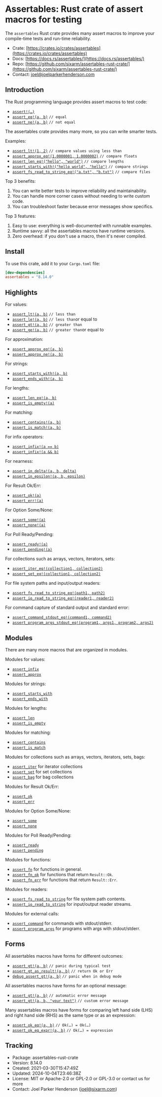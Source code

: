 # Assertables: Rust crate of assert macros for testing

The `assertables` Rust crate provides many assert macros to improve your
compile-time tests and run-time reliability.

* Crate: [https://crates.io/crates/assertables](https://crates.io/crates/assertables)
* Docs: [https://docs.rs/assertables/](https://docs.rs/assertables/)
* Repo: [https://github.com/sixarm/assertables-rust-crate/](https://github.com/sixarm/assertables-rust-crate/)
* Contact: [joel@joelparkerhenderson.com](mailto:joel@joelparkerhenderson.com)


## Introduction

The Rust programming language provides assert macros to test code:

* [`assert!(…)`](https://doc.rust-lang.org/std/macro.assert.html)
* [`assert_eq!(a, b)`](https://doc.rust-lang.org/std/macro.assert_eq.html) `// equal`
* [`assert_ne!(a, b)`](https://doc.rust-lang.org/std/macro.assert_ne.html) `// not equal`

The assertables crate provides many more, so you can write smarter tests.

Examples:

* [`assert_lt!(1, 2)`](https://docs.rs/assertables/8.14.0/assertables/macro.assert_lt.html) `// compare values using less than`
* [`assert_approx_eq!(1.0000001, 1.0000002)`](https://docs.rs/assertables/8.14.0/assertables/macro.assert_approx_eq.html) `// compare floats`
* [`assert_len_eq!("hello", "world")`](https://docs.rs/assertables/8.14.0/assertables/macro.assert_len_eq.html) `// compare lengths`
* [`assert_starts_with!("hello world", "hello")`](https://docs.rs/assertables/8.14.0/assertables/macro.assert_starts_with.html) `// compare strings`
* [`assert_fs_read_to_string_eq!("a.txt", "b.txt")`](https://docs.rs/assertables/8.14.0/assertables/macro.assert_fs_read_to_string_eq.html) `// compare files`

Top 3 benefits:

1. You can write better tests to improve reliability and maintainability.
2. You can handle more corner cases without needing to write custom code.
3. You can troubleshoot faster because error messages show specifics.

Top 3 features:

1. Easy to use: everything is well-documented with runnable examples.
2. Runtime savvy: all the assertables macros have runtime versions.
3. Zero overhead: if you don't use a macro, then it's never compiled.

## Install

To use this crate, add it to your `Cargo.toml` file:

```toml
[dev-dependencies]
assertables = "8.14.0"
```

## Highlights

For values:

* [`assert_lt!(a, b)`](https://docs.rs/assertables/8.14.0/assertables/macro.assert_lt.html) `// less than`
* [`assert_le!(a, b)`](https://docs.rs/assertables/8.14.0/assertables/macro.assert_le.html) `// less than`or equal to
* [`assert_gt!(a, b)`](https://docs.rs/assertables/8.14.0/assertables/macro.assert_gt.html) `// greater than`
* [`assert_ge!(a, b)`](https://docs.rs/assertables/8.14.0/assertables/macro.assert_ge.html) `// greater than`or equal to

For approximation:

* [`assert_approx_eq!(a, b)`](https://docs.rs/assertables/8.14.0/assertables/macro.assert_approx_eq.html)
* [`assert_approx_ne!(a, b)`](https://docs.rs/assertables/8.14.0/assertables/macro.assert_approx_ne.html)

For strings:

* [`assert_starts_with!(a, b)`](https://docs.rs/assertables/8.14.0/assertables/macro.assert_starts_with.html)
* [`assert_ends_with!(a, b)`](https://docs.rs/assertables/8.14.0/assertables/macro.assert_ends_with.html)

For lengths:

* [`assert_len_eq!(a, b)`](https://docs.rs/assertables/8.14.0/assertables/macro.assert_len_eq.html)
* [`assert_is_empty!(a)`](https://docs.rs/assertables/8.14.0/assertables/macro.assert_is_empty_eq.html)

For matching:

* [`assert_contains!(a, b)`](https://docs.rs/assertables/8.14.0/assertables/macro.assert_contains.html)
* [`assert_is_match!(a, b)`](https://docs.rs/assertables/8.14.0/assertables/macro.assert_is_match.html)

For infix operators:

* [`assert_infix!(a == b)`](https://docs.rs/assertables/8.14.0/assertables/macro.assert_infix.html)
* [`assert_infix!(a && b)`](https://docs.rs/assertables/8.14.0/assertables/macro.assert_infix.html)

For nearness:

* [`assert_in_delta!(a, b, delta)`](https://docs.rs/assertables/8.14.0/assertables/macro.assert_in_delta.html)
* [`assert_in_epsilon!(a, b, epsilon)`](https://docs.rs/assertables/8.14.0/assertables/macro.assert_in_epsilon.html)

For Result Ok/Err:

* [`assert_ok!(a)`](https://docs.rs/assertables/8.14.0/assertables/macro.assert_ok.html)
* [`assert_err!(a)`](https://docs.rs/assertables/8.14.0/assertables/macro.assert_err.html)

For Option Some/None:

* [`assert_some!(a)`](https://docs.rs/assertables/8.14.0/assertables/macro.assert_some.html)
* [`assert_none!(a)`](https://docs.rs/assertables/8.14.0/assertables/macro.assert_none.html)

For Poll Ready/Pending:

* [`assert_ready!(a)`](https://docs.rs/assertables/8.14.0/assertables/macro.assert_ready.html)
* [`assert_pending!(a)`](https://docs.rs/assertables/8.14.0/assertables/macro.assert_pending.html)

For collections such as arrays, vectors, iterators, sets:

* [`assert_iter_eq!(collection1, collection2)`](https://docs.rs/assertables/8.14.0/assertables/macro.assert_iter_eq.html)
* [`assert_set_eq!(collection1, collection2)`](https://docs.rs/assertables/8.14.0/assertables/macro.assert_set_eq.html)

For file system paths and input/output readers:

* [`assert_fs_read_to_string_eq!(path1, path2)`](https://docs.rs/assertables/8.14.0/assertables/macro.assert_fs_read_to_string_eq.html)
* [`assert_io_read_to_string_eq!(reader1, reader2)`](https://docs.rs/assertables/8.14.0/assertables/macro.assert_io_read_to_string_eq.html)

For command capture of standard output and standard error:

* [`assert_command_stdout_eq!(command1, command2)`](https://docs.rs/assertables/8.14.0/assertables/macro.assert_command_stdout_eq.html)
* [`assert_program_args_stdout_eq!(program1, args1, program2, args2)`](https://docs.rs/assertables/8.14.0/assertables/macro.assert_program_args_stdout_eq.html)


## Modules

There are many more macros that are organized in modules.

Modules for values:

* [`assert_infix`](https://docs.rs/assertables/8.14.0/assertables/assert_infix)
* [`assert_approx`](https://docs.rs/assertables/8.14.0/assertables/assert_approx)

Modules for strings:

* [`assert_starts_with`](https://docs.rs/assertables/8.14.0/assertables/assert_starts_with)
* [`assert_ends_with`](https://docs.rs/assertables/8.14.0/assertables/assert_ends_with)

Modules for lengths:

* [`assert_len`](https://docs.rs/assertables/8.14.0/assertables/assert_len)
* [`assert_is_empty`](https://docs.rs/assertables/8.14.0/assertables/assert_is_empty)

Modules for matching:

* [`assert_contains`](https://docs.rs/assertables/8.14.0/assertables/assert_contains)
* [`assert_is_match`](https://docs.rs/assertables/8.14.0/assertables/assert_is_match)

Modules for collections such as arrays, vectors, iterators, sets, bags:

* [`assert_iter`](https://docs.rs/assertables/8.14.0/assertables/assert_iter) for iterator collections
* [`assert_set`](https://docs.rs/assertables/8.14.0/assertables/assert_set) for set collections
* [`assert_bag`](https://docs.rs/assertables/8.14.0/assertables/assert_bag) for bag collections

Modules for Result Ok/Err:

* [`assert_ok`](module@crate::assert_ok)
* [`assert_err`](module@crate::assert_err)
  
Modules for Option Some/None:

* [`assert_some`](module@crate::assert_some)
* [`assert_none`](module@crate::assert_none)

Modules for Poll Ready/Pending:

* [`assert_ready`](module@crate::assert_ready)
* [`assert_pending`](module@crate::assert_pending)

Modules for functions:

* [`assert_fn`](https://docs.rs/assertables/8.14.0/assertables/assert_fn) for functions in general.
* [`assert_fn_ok`](https://docs.rs/assertables/8.14.0/assertables/assert_fn_ok) for functions that return `Result::Ok`.
* [`assert_fn_err`](https://docs.rs/assertables/8.14.0/assertables/assert_fn_err) for functions that return `Result::Err`.

Modules for readers:

* [`assert_fs_read_to_string`](https://docs.rs/assertables/8.14.0/assertables/assert_fs_read_to_string) for file system path contents.
* [`assert_io_read_to_string`](https://docs.rs/assertables/8.14.0/assertables/assert_io_read_to_string) for input/output reader streams.

Modules for external calls:

* [`assert_command`](https://docs.rs/assertables/8.14.0/assertables/assert_command) for commands with stdout/stderr.
* [`assert_program_args`](https://docs.rs/assertables/8.14.0/assertables/assert_program_args) for programs with args with stdout/stderr.


## Forms

All assertables macros have forms for different outcomes:

* [`assert_gt!(a, b)`](https://docs.rs/assertables/8.14.0/assertables/macro.assert_gt.html) `// panic during typical test`
* [`assert_gt_as_result!(a, b)`](https://docs.rs/assertables/8.14.0/assertables/macro.assert_gt_as_result.html) `// return Ok or Err`
* [`debug_assert_gt!(a, b)`](https://docs.rs/assertables/8.14.0/assertables/macro.debug_assert_gt.html) `// panic when in debug mode`

All assertables macros have forms for an optional message:

* [`assert_gt!(a, b)`](https://docs.rs/assertables/8.14.0/assertables/macro.assert_gt.html) `// automatic error message`
* [`assert_gt!(a, b, "your text")`](https://docs.rs/assertables/8.14.0/assertables/macro.assert_gt.html) `// custom error message`

Many assertables macros have forms for comparing left hand side (LHS) and right hand side (RHS) as the same type or as an expression:

* [`assert_ok_eq!(a, b)`](https://docs.rs/assertables/8.14.0/assertables/macro.assert_ok_eq.html) `// Ok(…) = Ok(…)`
* [`assert_ok_eq_expr!(a, b)`](https://docs.rs/assertables/8.14.0/assertables/macro.assert_ok_eq_expr.html) `// Ok(…) = expression`


## Tracking

* Package: assertables-rust-crate
* Version: 8.14.0
* Created: 2021-03-30T15:47:49Z
* Updated: 2024-10-04T23:46:38Z
* License: MIT or Apache-2.0 or GPL-2.0 or GPL-3.0 or contact us for more
* Contact: Joel Parker Henderson (joel@sixarm.com)
